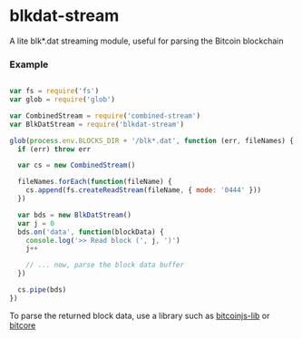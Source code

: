 # blkdat-stream

A lite blk\*.dat streaming module, useful for parsing the Bitcoin blockchain


### Example

``` javascript

var fs = require('fs')
var glob = require('glob')

var CombinedStream = require('combined-stream')
var BlkDatStream = require('blkdat-stream')

glob(process.env.BLOCKS_DIR + '/blk*.dat', function (err, fileNames) {
  if (err) throw err

  var cs = new CombinedStream()

  fileNames.forEach(function(fileName) {
    cs.append(fs.createReadStream(fileName, { mode: '0444' }))
  })

  var bds = new BlkDatStream()
  var j = 0
  bds.on('data', function(blockData) {
    console.log('>> Read block (', j, ')')
    j++

    // ... now, parse the block data buffer
  })

  cs.pipe(bds)
})
```

To parse the returned block data, use a library such as [bitcoinjs-lib](https://github.com/bitcoinjs/bitcoinjs-lib) or [bitcore](https://github.com/bitpay/bitcore)
